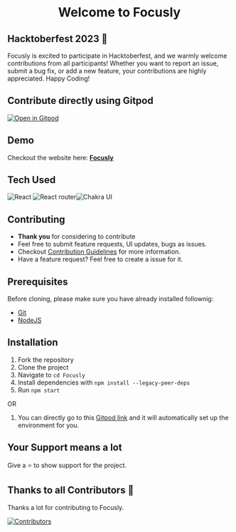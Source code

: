 <!-- markdownlint-disable MD003 -->
<h1 align="center">Welcome to Focusly</h1>
<!-- markdownlint-enable MD003 -->

## Hacktoberfest 2023 🎉

Focusly is excited to participate in Hacktoberfest, and we warmly welcome contributions from all participants! Whether you want to report an issue, submit a bug fix, or add a new feature, your contributions are highly appreciated. Happy Coding!

## Contribute directly using Gitpod
[![Open in Gitpod](https://gitpod.io/button/open-in-gitpod.svg)](https://gitpod.io/#https://github.com/Utkarshn10/Focusly)


## Demo
Checkout the website here: **[Focusly](https://focusly.vercel.app/)**

## Tech Used

<img alt="React" src="https://img.shields.io/badge/react-%236B74E0.svg?style=for-the-badge&logo=react&logoColor=%2361DAFB"/> <img alt="React router" src="https://img.shields.io/badge/reactrouter-%230671D5.svg?style=for-the-badge&logo=react&logoColor=%2361DAFB"/><img alt="Chakra UI" src="https://img.shields.io/badge/Chakra UI-%2311C684.svg?style=for-the-badge&logo=Chakra UI&logoColor=140200"/> 

## Contributing

- **Thank you** for considering to contribute 
- Feel free to submit feature requests, UI updates, bugs as issues.
- Checkout [Contribution Guidelines](https://github.com/Utkarshn10/Focusly/blob/master/CONTRIBUTING.md) for more information.
- Have a feature request? Feel free to create a issue for it.

## Prerequisites

Before cloning, please make sure you have already installed follownig:

- [Git](https://git-scm.com/downloads)
- [NodeJS](https://nodejs.org/en/download/)

## Installation

1. Fork the repository
2. Clone the project
3. Navigate to `cd Focusly`
4. Install dependencies with  `npm install --legacy-peer-deps`
5. Run `npm start`

OR

1. You can directly go to this [Gitpod link](https://gitpod.io/#https://github.com/Utkarshn10/Focusly) and it will automatically set up the environment for you. 

## Your Support means a lot


Give a ⭐ to show support for the project.

## Thanks to all Contributors 💪

Thanks a lot for contributing to Focusly.

[![Contributors](https://contrib.rocks/image?repo=Utkarshn10/Focusly)](https://github.com/Utkarshn10/Focusly/graphs/contributors)
